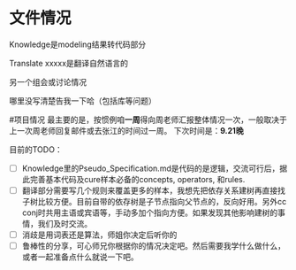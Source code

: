# 文件情况
Knowledge是modeling结果转代码部分

Translate xxxxx是翻译自然语言的

另一个组会或讨论情况

哪里没写清楚告我一下哈（包括库等问题）

#项目情况
最主要的是，按惯例咱**一周**得向周老师汇报整体情况一次，一般取决于上一次周老师回复邮件或去张江的时间过一周。
下次时间是：**9.21晚**

目前的TODO：
- [ ] Knowledge里的Pseudo_Specification.md是代码的是逻辑，交流可行后，据此完善基本代码及cure样本必备的concepts, operators, 和rules.
- [ ] 翻译部分需要写几个规则来覆盖更多的样本，我想先把依存关系建树再直接找子树比较方便。目前自带的依存树是子节点指向父节点的，反向好用。另外cc conj时共用主语或宾语等，手动多加个指向方便。如果发现其他影响建树的事情，我们及时交流。
- [ ] 消歧是用词表还是算法，师姐你决定后听你的
- [ ] 鲁棒性的分享，可心师兄你根据你的情况决定吧。然后需要我学什么做什么，或者一起准备点什么就说一下吧。
